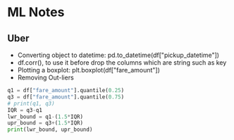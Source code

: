 # ML Notes

## Uber

- Converting object to datetime: pd.to_datetime(df["pickup_datetime"])
- df.corr(), to use it before drop the columns which are string such as key
- Plotting a boxplot: plt.boxplot(df["fare_amount"])
- Removing Out-liers

```python
q1 = df["fare_amount"].quantile(0.25)
q3 = df["fare_amount"].quantile(0.75)
# print(q1, q3)
IQR = q3-q1
lwr_bound = q1-(1.5*IQR)
upr_bound = q3+(1.5*IQR)
print(lwr_bound, upr_bound)
```
